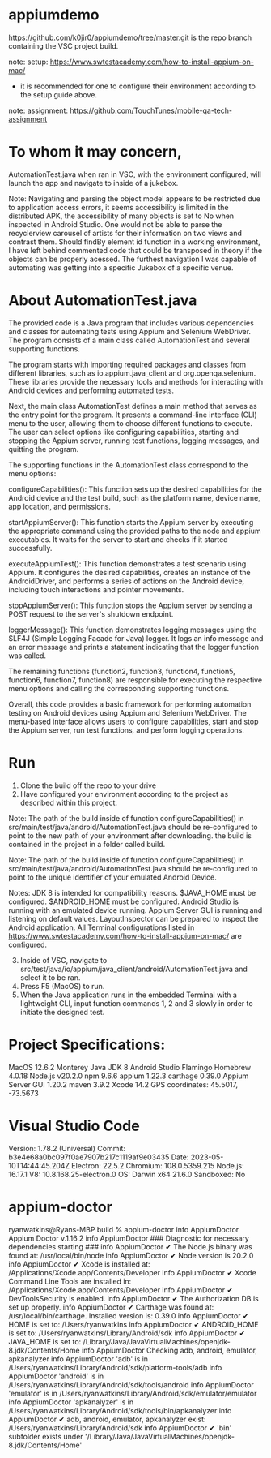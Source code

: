 # appiumdemo

https://github.com/k0jir0/appiumdemo/tree/master.git is the repo branch containing the VSC project build.

note: setup: https://www.swtestacademy.com/how-to-install-appium-on-mac/
- it is recommended for one to configure their environment according to the setup guide above.

note: assignment: https://github.com/TouchTunes/mobile-qa-tech-assignment

# To whom it may concern,
AutomationTest.java when ran in VSC, with the environment configured, will launch the app and navigate to inside of a jukebox.

Note: Navigating and parsing the object model appears to be restricted due to application access errors, it seems accessibility is limited in the distributed APK, the accessibility of many objects is set to No when inspected in Android Studio. One would not be able to parse the recyclerview carousel of artists for their information on two views and contrast them. Should findBy element id function in a working environment, I have left behind commented code that could be transposed in theory if the objects can be properly acessed. The furthest navigation I was capable of automating was getting into a specific Jukebox of a specific venue.

# About AutomationTest.java

The provided code is a Java program that includes various dependencies and classes for automating tests using Appium and Selenium WebDriver. The program consists of a main class called AutomationTest and several supporting functions.

The program starts with importing required packages and classes from different libraries, such as io.appium.java_client and org.openqa.selenium. These libraries provide the necessary tools and methods for interacting with Android devices and performing automated tests.

Next, the main class AutomationTest defines a main method that serves as the entry point for the program. It presents a command-line interface (CLI) menu to the user, allowing them to choose different functions to execute. The user can select options like configuring capabilities, starting and stopping the Appium server, running test functions, logging messages, and quitting the program.

The supporting functions in the AutomationTest class correspond to the menu options:

configureCapabilities(): This function sets up the desired capabilities for the Android device and the test build, such as the platform name, device name, app location, and permissions.

startAppiumServer(): This function starts the Appium server by executing the appropriate command using the provided paths to the node and appium executables. It waits for the server to start and checks if it started successfully.

executeAppiumTest(): This function demonstrates a test scenario using Appium. It configures the desired capabilities, creates an instance of the AndroidDriver, and performs a series of actions on the Android device, including touch interactions and pointer movements.

stopAppiumServer(): This function stops the Appium server by sending a POST request to the server's shutdown endpoint.

loggerMessage(): This function demonstrates logging messages using the SLF4J (Simple Logging Facade for Java) logger. It logs an info message and an error message and prints a statement indicating that the logger function was called.

The remaining functions (function2, function3, function4, function5, function6, function7, function8) are responsible for executing the respective menu options and calling the corresponding supporting functions.

Overall, this code provides a basic framework for performing automation testing on Android devices using Appium and Selenium WebDriver. The menu-based interface allows users to configure capabilities, start and stop the Appium server, run test functions, and perform logging operations.

# Run
1. Clone the build off the repo to your drive
2. Have configured your environment according to the project as described within this project.

Note: The path of the build inside of function configureCapabilities() in src/main/test/java/android/AutomationTest.java should be re-configured to point to the new path of your environment after downloading. the build is contained in the project in a folder called build.

Note: The path of the build inside of function configureCapabilities() in src/main/test/java/android/AutomationTest.java should be re-configured to point to the unique identifier of your emulated Android Device. 

Notes:
JDK 8 is intended for compatibility reasons. 
$JAVA_HOME must be configured.
$ANDROID_HOME must be configured.
Android Studio is running with an emulated device running.
Appium Server GUI is running and listening on default values.
LayoutInspector can be prepared to inspect the Android application.
All Terminal configurations listed in https://www.swtestacademy.com/how-to-install-appium-on-mac/ are configured.

3. Inside of VSC, navigate to src/test/java/io/appium/java_client/android/AutomationTest.java and select it to be ran.
4. Press F5 (MacOS) to run.
5. When the Java application runs in the embedded Terminal with a lightweight CLI, input function commands 1, 2 and 3 slowly in order to initiate the designed test.

# Project Specifications:
MacOS 12.6.2 Monterey
Java JDK 8
Android Studio Flamingo
Homebrew 4.0.18
Node.js v20.2.0
npm 9.6.6
appium 1.22.3
carthage 0.39.0
Appium Server GUI 1.20.2
maven 3.9.2
Xcode 14.2
GPS coordinates: 45.5017, -73.5673

# Visual Studio Code
Version: 1.78.2 (Universal)
Commit: b3e4e68a0bc097f0ae7907b217c1119af9e03435
Date: 2023-05-10T14:44:45.204Z
Electron: 22.5.2
Chromium: 108.0.5359.215
Node.js: 16.17.1
V8: 10.8.168.25-electron.0
OS: Darwin x64 21.6.0
Sandboxed: No

# appium-doctor
ryanwatkins@Ryans-MBP build % appium-doctor
info AppiumDoctor Appium Doctor v.1.16.2
info AppiumDoctor ### Diagnostic for necessary dependencies starting ###
info AppiumDoctor  ✔ The Node.js binary was found at: /usr/local/bin/node
info AppiumDoctor  ✔ Node version is 20.2.0
info AppiumDoctor  ✔ Xcode is installed at: /Applications/Xcode.app/Contents/Developer
info AppiumDoctor  ✔ Xcode Command Line Tools are installed in: /Applications/Xcode.app/Contents/Developer
info AppiumDoctor  ✔ DevToolsSecurity is enabled.
info AppiumDoctor  ✔ The Authorization DB is set up properly.
info AppiumDoctor  ✔ Carthage was found at: /usr/local/bin/carthage. Installed version is: 0.39.0
info AppiumDoctor  ✔ HOME is set to: /Users/ryanwatkins
info AppiumDoctor  ✔ ANDROID_HOME is set to: /Users/ryanwatkins/Library/Android/sdk
info AppiumDoctor  ✔ JAVA_HOME is set to: /Library/Java/JavaVirtualMachines/openjdk-8.jdk/Contents/Home
info AppiumDoctor    Checking adb, android, emulator, apkanalyzer
info AppiumDoctor      'adb' is in /Users/ryanwatkins/Library/Android/sdk/platform-tools/adb
info AppiumDoctor      'android' is in /Users/ryanwatkins/Library/Android/sdk/tools/android
info AppiumDoctor      'emulator' is in /Users/ryanwatkins/Library/Android/sdk/emulator/emulator
info AppiumDoctor      'apkanalyzer' is in /Users/ryanwatkins/Library/Android/sdk/tools/bin/apkanalyzer
info AppiumDoctor  ✔ adb, android, emulator, apkanalyzer exist: /Users/ryanwatkins/Library/Android/sdk
info AppiumDoctor  ✔ 'bin' subfolder exists under '/Library/Java/JavaVirtualMachines/openjdk-8.jdk/Contents/Home'
